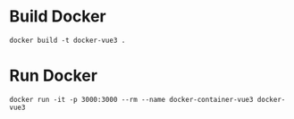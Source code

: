 # Build Docker
```docker build -t docker-vue3 .```

# Run Docker
```docker run -it -p 3000:3000 --rm --name docker-container-vue3 docker-vue3```
